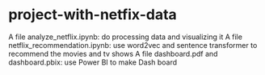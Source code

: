 # project-with-netfix-data
A file analyze_netflix.ipynb: do processing data and visualizing it
A file netflix_recommendation.ipynb: use word2vec and sentence transformer to recommend the movies and tv shows
A file dashboard.pdf and dashboard.pbix: use Power BI to make Dash board
